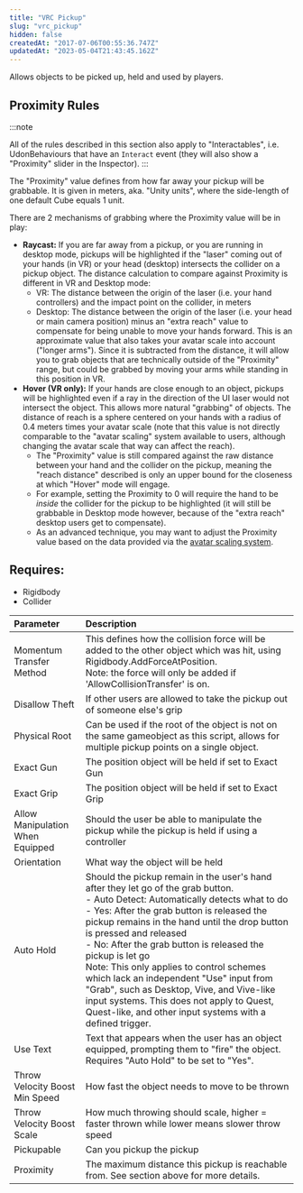 ```yaml
---
title: "VRC Pickup"
slug: "vrc_pickup"
hidden: false
createdAt: "2017-07-06T00:55:36.747Z"
updatedAt: "2023-05-04T21:43:45.162Z"
---
```

Allows objects to be picked up, held and used by players.

## Proximity Rules

:::note

All of the rules described in this section also apply to "Interactables", i.e. UdonBehaviours that have an `Interact` event (they will also show a "Proximity" slider in the Inspector).
:::

The "Proximity" value defines from how far away your pickup will be grabbable. It is given in meters, aka. "Unity units", where the side-length of one default Cube equals 1 unit.

There are 2 mechanisms of grabbing where the Proximity value will be in play:

- **Raycast:** If you are far away from a pickup, or you are running in desktop mode, pickups will be highlighted if the "laser" coming out of your hands (in VR) or your head (desktop) intersects the collider on a pickup object. The distance calculation to compare against Proximity is different in VR and Desktop mode:
    - VR: The distance between the origin of the laser (i.e. your hand controllers) and the impact point on the collider, in meters
    - Desktop: The distance between the origin of the laser (i.e. your head or main camera position) minus an "extra reach" value to compensate for being unable to move your hands forward. This is an approximate value that also takes your avatar scale into account ("longer arms"). Since it is subtracted from the distance, it will allow you to grab objects that are technically outside of the "Proximity" range, but could be grabbed by moving your arms while standing in this position in VR.
- **Hover (VR only):** If your hands are close enough to an object, pickups will be highlighted even if a ray in the direction of the UI laser would not intersect the object. This allows more natural "grabbing" of objects. The distance of reach is a sphere centered on your hands with a radius of 0.4 meters times your avatar scale (note that this value is not directly comparable to the "avatar scaling" system available to users, although changing the avatar scale that way can affect the reach). 
    - The "Proximity" value is still compared against the raw distance between your hand and the collider on the pickup, meaning the "reach distance" described is only an upper bound for the closeness at which "Hover" mode will engage.
    - For example, setting the Proximity to 0 will require the hand to be _inside_ the collider for the pickup to be highlighted (it will still be grabbable in Desktop mode however, because of the "extra reach" desktop users get to compensate).
    - As an advanced technique, you may want to adjust the Proximity value based on the data provided via the [avatar scaling system](/worlds/udon/players/player-avatar-scaling).

## Requires:

- Rigidbody
- Collider

| Parameter | Description |
| :-- | :--|
| Momentum Transfer Method        | This defines how the collision force will be added to the other object which was hit, using Rigidbody.AddForceAtPosition.<br />Note: the force will only be added if 'AllowCollisionTransfer' is on.                                                                                                                                                                                                                                                                                                                                                                                |
| Disallow Theft                  | If other users are allowed to take the pickup out of someone else's grip                                                                                                                                                                                                                                                                                                                                                                                                                                                                                                            |
| Physical Root                   | Can be used if the root of the object is not on the same gameobject as this script, allows for multiple pickup points on a single object.                                                                                                                                                                                                                                                                                                                                                                                                                                           |
| Exact Gun                       | The position object will be held if set to Exact Gun                                                                                                                                                                                                                                                                                                                                                                                                                                                                                                                                |
| Exact Grip                      | The position object will be held if set to Exact Grip                                                                                                                                                                                                                                                                                                                                                                                                                                                                                                                               |
| Allow Manipulation When Equipped | Should the user be able to manipulate the pickup while the pickup is held if using a controller                                                                                                                                                                                                                                                                                                                                                                                                                                                                                     |
| Orientation                     | What way the object will be held                                                                                                                                                                                                                                                                                                                                                                                                                                                                                                                                                    |
| Auto Hold                       | Should the pickup remain in the user's hand after they let go of the grab button.<br />- Auto Detect: Automatically detects what to do<br />- Yes: After the grab button is released the pickup remains in the hand until the drop button is pressed and released<br />- No: After the grab button is released the pickup is let go<br />Note: This only applies to control schemes which lack an independent "Use" input from "Grab", such as Desktop, Vive, and Vive-like input systems. This does not apply to Quest, Quest-like, and other input systems with a defined trigger. |
| Use Text                        | Text that appears when the user has an object equipped, prompting them to "fire" the object.<br />Requires "Auto Hold" to be set to "Yes".                                                                                                                                                                                                                                                                                                                                                                                                                                          |
| Throw Velocity Boost Min Speed  | How fast the object needs to move to be thrown                                                                                                                                                                                                                                                                                                                                                                                                                                                                                                                                      |
| Throw Velocity Boost Scale      | How much throwing should scale, higher = faster thrown while lower means slower throw speed                                                                                                                                                                                                                                                                                                                                                                                                                                                                                         |
| Pickupable                      | Can you pickup the pickup                                                                                                                                                                                                                                                                                                                                                                                                                                                                                                                                                           |
| Proximity                       | The maximum distance this pickup is reachable from. See section above for more details. |